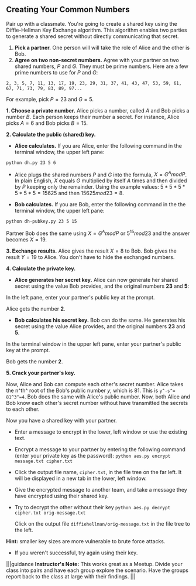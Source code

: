 ## Creating Your Common Numbers

Pair up with a classmate. You're going to create a shared key using the Diffie-Hellman Key Exchange algorithm. This algorithm enables two parties to generate a shared secret without directly communicating that secret. 
    
1. **Pick a partner.** One person will will take the role of Alice and the other is Bob.
1. **Agree on two non-secret numbers.** Agree with your partner on two shared numbers, $P$ and $G$.  They must be prime numbers.
  Here are a few prime numbers to use for $P$ and $G$: 
  ```
2, 3, 5, 7, 11, 13, 17, 19, 23, 29, 31, 37, 41, 43, 47, 53, 59, 61, 67, 71, 73, 79, 83, 89, 97...
  ```
  For example, pick $P=23$ and $G=5$.
  
**1. Choose a private number.** Alice picks a number, called $A$ and Bob picks a number $B$. Each person keeps their number a secret. For instance, Alice picks $A=6$ and Bob picks $B=15$.

**2. Calculate the public (shared) key.**
 -  **Alice calculates.** If you are Alice, enter the following command in the terminal window, the upper left pane:

```python dh.py 23 5 6```

 - Alice plugs the shared numbers $P$ and $G$ into the formula, $X = G^A mod P$. 
 In plain English, $X$ equals $G$ multiplied by itself $A$ times and then divided by $P$ keeping only the remainder. Using the example values: $5*5*5*5*5*5 = 15625$ and then $15625  mod  23 = 8$.

 - **Bob calculates.** If you are Bob, enter the following command in the the terminal window, the upper left pane:
 
```python dh-pubkey.py 23 5 15```

Partner Bob does the same using $X = G^A mod P$ or $5^{15} mod 23$ and the answer becomes $X=19$.

**3. Exchange results.**  Alice gives the result $X=8$ to Bob. Bob gives the result $Y=19$ to Alice. You don't have to hide the exchanged numbers.

**4. Calculate the private key.**

 - **Alice generates her secret key.** Alice can now generate her shared secret using the value Bob provides, and the original numbers **23** and **5**:

In the left pane, enter your partner's public key at the prompt.

Alice gets the number **2**.

 -  **Bob calculates his secret key.** Bob can do the same. He generates his secret using the value Alice provides, and the original numbers **23** and **5**. 
 
In the terminal window in the upper left pane, enter your partner's public key at the prompt.

Bob gets the number **2**.

**5. Crack your partner's key.**

Now, Alice and Bob can compute each other's secret number.
Alice takes the n^th^ root of the Bob's public number $y$, which is 81. This is ```y^-s^= 81^3^=4```. 
Bob does the same with Alice's  public number. Now, both Alice and Bob know each other's secret number without have transmitted the secrets to each other.
  
Now you have a shared key with your partner.

 - Enter a message to encrypt in the lower, left window or use the existing text.

 - Encrypt a message to your partner by entering the following command (enter your private key as the password):
 ```python aes.py encrypt message.txt cipher.txt```
 
 - Click the output file name, ```cipher.txt```, in the file tree on the far left. It will be displayed in a new tab in the lower, left window.
    
 - Give the encrypted message to another team, and take a message they have encrypted using their shared key.
 - Try to decrypt the other without their key
 ```python aes.py decrypt cipher.txt orig-message.txt```
 
    Click on the output file ```diffiehellman/orig-message.txt``` in the file tree to the left.
 
 **Hint:** smaller key sizes are more vulnerable to brute force attacks.

 - If you weren't successful, try again using their key.


|||guidance
**Instructor's Note:**  This works great as a Meetup.  Divide your class into pairs and have each group explore the scenario. Have the groups report back to the class at large with their findings.
|||
